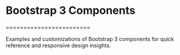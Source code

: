 # Bootstrap 3 Components
========================

Examples and customizations of Bootstrap 3 components for quick reference and responsive design insights.